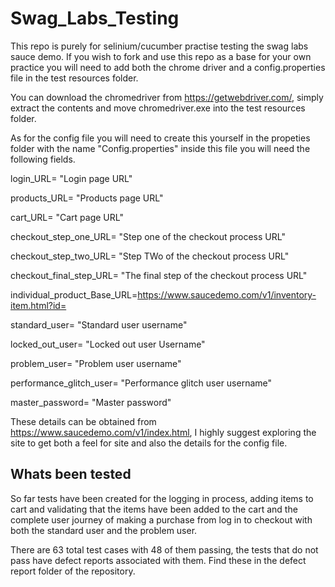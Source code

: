 # Swag_Labs_Testing
This repo is purely for selinium/cucumber practise testing the swag labs sauce demo.
If you wish to fork and use this repo as a base for your own practice you will need to add both the chrome driver and a config.properties file in the test resources folder.

You can download the chromedriver from https://getwebdriver.com/, simply extract the contents and move chromedriver.exe into the test resources folder.

As for the config file you will need to create this yourself in the propeties folder with the name "Config.properties" inside this file you will need the following fields.

login_URL= "Login page URL"

products_URL= "Products page URL"

cart_URL= "Cart page URL"

checkout_step_one_URL= "Step one of the checkout process URL"

checkout_step_two_URL= "Step TWo of the checkout process URL"

checkout_final_step_URL= "The final step of the checkout process URL"

individual_product_Base_URL=https://www.saucedemo.com/v1/inventory-item.html?id=


standard_user= "Standard user username"

locked_out_user= "Locked out user Username"

problem_user= "Problem user username"

performance_glitch_user= "Performance glitch user username"

master_password= "Master password"

These details can be obtained from https://www.saucedemo.com/v1/index.html, I highly suggest exploring the site to get both a feel for site and also the details for the config file.

## Whats been tested

So far tests have been created for the logging in process, adding items to cart and validating that the items have been added to the cart and the complete user journey of making a purchase from log in to checkout with both the standard user and the problem user.

There are 63 total test cases with 48 of them passing, the tests that do not pass have defect reports associated with them. Find these in the defect report folder of the repository.
